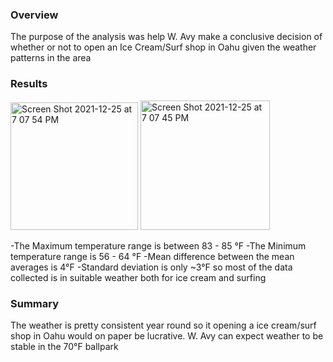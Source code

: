 ### Overview 

The purpose of the analysis was help W. Avy make a conclusive decision of whether or not to open an Ice Cream/Surf shop in Oahu given the weather patterns in the area

### Results

<img width="204" alt="Screen Shot 2021-12-25 at 7 07 54 PM" src="https://user-images.githubusercontent.com/92451164/147396518-62ed42bd-090b-4287-b320-50f8d44365db.png">

<img width="207" alt="Screen Shot 2021-12-25 at 7 07 45 PM" src="https://user-images.githubusercontent.com/92451164/147396520-bbad003a-8a22-43ab-a91a-a07be6bf841c.png">


-The Maximum temperature range is between 83 - 85 °F 
-The Minimum temperature range is 56 - 64 °F
-Mean difference between the mean averages is 4°F
-Standard deviation is only ~3°F so most of the data collected is in suitable weather both for ice cream and surfing

### Summary 

The weather is pretty consistent	year round so it opening a ice cream/surf shop in Oahu would on paper be lucrative.  W. Avy can expect weather to be stable in the 70°F ballpark

###
